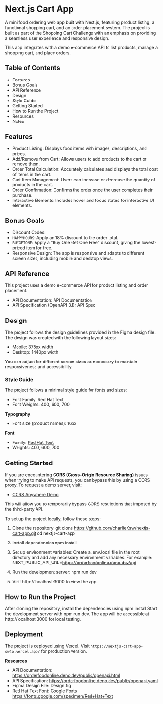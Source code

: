 # Next.js Cart App

A mini food ordering web app built with Next.js, featuring product listing, a functional shopping cart, and an order placement system. The project is built as part of the Shopping Cart Challenge with an emphasis on providing a seamless user experience and responsive design.

This app integrates with a demo e-commerce API to list products, manage a shopping cart, and place orders.

## Table of Contents

- Features
- Bonus Goals
- API Reference
- Design
- Style Guide
- Getting Started
- How to Run the Project
- Resources
- Notes

## Features

- Product Listing: Displays food items with images, descriptions, and prices.
- Add/Remove from Cart: Allows users to add products to the cart or remove them.
- Order Total Calculation: Accurately calculates and displays the total cost of items in the cart.
- Cart Item Management: Users can increase or decrease the quantity of products in the cart.
- Order Confirmation: Confirms the order once the user completes their purchase.
- Interactive Elements: Includes hover and focus states for interactive UI elements.

## Bonus Goals

- Discount Codes:
- `HAPPYHOURS`: Apply an 18% discount to the order total.
- `BUYGETONE`: Apply a "Buy One Get One Free" discount, giving the lowest-priced item for free.
- Responsive Design: The app is responsive and adapts to different screen sizes, including mobile and desktop views.

## API Reference

This project uses a demo e-commerce API for product listing and order placement.

- API Documentation: API Documentation
- API Specification (OpenAPI 3.1): API Spec

## Design

The project follows the design guidelines provided in the Figma design file. The design was created with the following layout sizes:

- Mobile: 375px width
- Desktop: 1440px width

You can adjust for different screen sizes as necessary to maintain responsiveness and accessibility.

### Style Guide

The project follows a minimal style guide for fonts and sizes:

- Font Family: Red Hat Text
- Font Weights: 400, 600, 700

**Typography**

- Font size (product names): 16px

**Font**

- Family: [Red Hat Text](https://fonts.google.com/specimen/Red+Hat+Text)
- Weights: 400, 600, 700

## Getting Started

If you are encountering **CORS (Cross-Origin Resource Sharing)** issues when trying to make API requests, you can bypass this by using a CORS proxy. To request a demo server, visit:

- [CORS Anywhere Demo](https://cors-anywhere.herokuapp.com/corsdemo)

This will allow you to temporarily bypass CORS restrictions that imposed by the third-party API.

To set up the project locally, follow these steps:

1. Clone the repository:
   git clone https://github.com/charlieKsw/nextjs-cart-app.git
   cd nextjs-cart-app

2. Install dependencies
   npm install

3. Set up environment variables: Create a .env.local file in the root directory and add any necessary environment variables. For example:
   NEXT_PUBLIC_API_URL=https://orderfoodonline.deno.dev/api

4. Run the development server:
   npm run dev

5. Visit http://localhost:3000 to view the app.

## How to Run the Project

After cloning the repository, install the dependencies using npm install Start the development server with npm run dev. The app will be accessible at http://localhost:3000 for local testing.

## Deployment

The project is deployed using Vercel. Visit `https://nextjs-cart-app-sw4o.vercel.app/` for production version.

**Resources**

- API Documentation: https://orderfoodonline.deno.dev/public/openapi.html
- API Specification: https://orderfoodonline.deno.dev/public/openapi.yaml
- Figma Design File: Design.fig
- Red Hat Text Font: Google Fonts https://fonts.google.com/specimen/Red+Hat+Text
